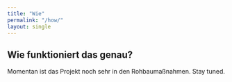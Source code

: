 ```yaml
---
title: "Wie"
permalink: "/how/"
layout: single
---
```


## Wie funktioniert das genau?

Momentan ist das Projekt noch sehr in den Rohbaumaßnahmen. Stay tuned.
